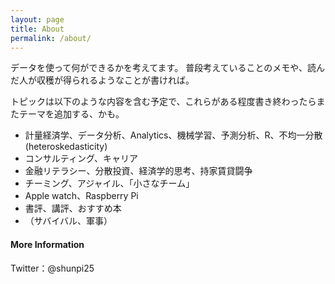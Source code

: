 ```yaml
---
layout: page
title: About
permalink: /about/
---
```


データを使って何ができるかを考えてます。
普段考えていることのメモや、読んだ人が収穫が得られるようなことが書ければ。

トピックは以下のような内容を含む予定で、これらがある程度書き終わったらまたテーマを追加する、かも。

* 計量経済学、データ分析、Analytics、機械学習、予測分析、R、不均一分散(heteroskedasticity)
* コンサルティング、キャリア
* 金融リテラシー、分散投資、経済学的思考、持家賃貸闘争
* チーミング、アジャイル、「小さなチーム」
* Apple watch、Raspberry Pi
* 書評、講評、おすすめ本
* （サバイバル、軍事）


#### More Information

Twitter：@shunpi25

